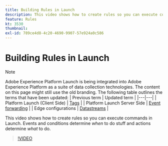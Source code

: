 ```yaml
---
title: Building Rules in Launch
description: This video shows how to create rules so you can execute commands in Launch. Events and conditions determine *when* to do stuff and actions determine *what* to do.
feature: Rules
kt: 3530
thumbnail:
exl-id: 789ce4d8-4c20-4690-9907-57e924a0c586
---
```

# Building Rules in Launch

>[!NOTE]
>
>Adobe Experience Platform Launch is being integrated into Adobe Experience Platform as a suite of data collection technologies. The content on this page might still use the old branding. The following table outlines the terms that have been updated:
>| Previous term | Updated term |
>|---|---|
>| Platform Launch (Client Side) | [Tags](https://experienceleague.adobe.com/docs/launch/using/home.html) |
>| Platform Launch Server Side | [Event forwarding](https://experienceleague.adobe.com/docs/launch/using/server-side-info/server-side-overview.html) |
>| Edge configurations  |  [Datastreams](https://experienceleague.adobe.com/docs/experience-platform/edge/fundamentals/datastreams.html) |

This video shows how to create rules so you can execute commands in Launch. Events and conditions determine *when* to do stuff and actions determine *what* to do.

>[!VIDEO](https://video.tv.adobe.com/v/28730/?quality=12&learn=on)
